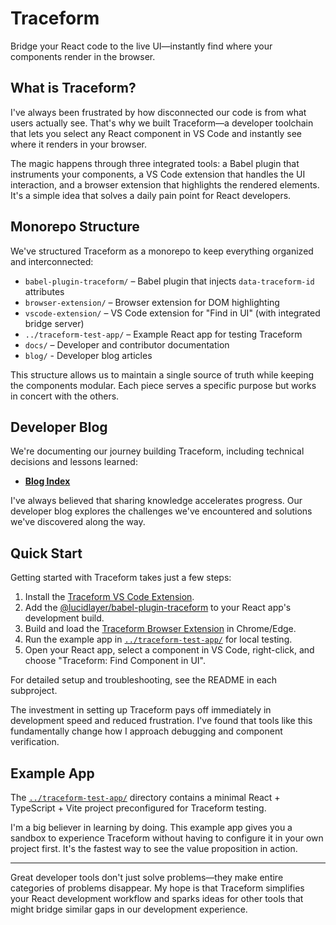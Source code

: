 # Traceform

Bridge your React code to the live UI—instantly find where your components render in the browser.

## What is Traceform?

I've always been frustrated by how disconnected our code is from what users actually see. That's why we built Traceform—a developer toolchain that lets you select any React component in VS Code and instantly see where it renders in your browser. 

The magic happens through three integrated tools: a Babel plugin that instruments your components, a VS Code extension that handles the UI interaction, and a browser extension that highlights the rendered elements. It's a simple idea that solves a daily pain point for React developers.

## Monorepo Structure

We've structured Traceform as a monorepo to keep everything organized and interconnected:

- `babel-plugin-traceform/` – Babel plugin that injects `data-traceform-id` attributes
- `browser-extension/` – Browser extension for DOM highlighting
- `vscode-extension/` – VS Code extension for "Find in UI" (with integrated bridge server)
- `../traceform-test-app/` – Example React app for testing Traceform
- `docs/` – Developer and contributor documentation
- `blog/` - Developer blog articles

This structure allows us to maintain a single source of truth while keeping the components modular. Each piece serves a specific purpose but works in concert with the others.

## Developer Blog

We're documenting our journey building Traceform, including technical decisions and lessons learned:

- [**Blog Index**](./blog/README.md)

I've always believed that sharing knowledge accelerates progress. Our developer blog explores the challenges we've encountered and solutions we've discovered along the way.

## Quick Start

Getting started with Traceform takes just a few steps:

1. Install the [Traceform VS Code Extension](./vscode-extension/README.md).
2. Add the [@lucidlayer/babel-plugin-traceform](./babel-plugin-traceform/README.md) to your React app's development build.
3. Build and load the [Traceform Browser Extension](./browser-extension/README.md) in Chrome/Edge.
4. Run the example app in [`../traceform-test-app/`](../traceform-test-app/README.md) for local testing.
5. Open your React app, select a component in VS Code, right-click, and choose "Traceform: Find Component in UI".

For detailed setup and troubleshooting, see the README in each subproject.

The investment in setting up Traceform pays off immediately in development speed and reduced frustration. I've found that tools like this fundamentally change how I approach debugging and component verification.

## Example App

The [`../traceform-test-app/`](../traceform-test-app/README.md) directory contains a minimal React + TypeScript + Vite project preconfigured for Traceform testing.

I'm a big believer in learning by doing. This example app gives you a sandbox to experience Traceform without having to configure it in your own project first. It's the fastest way to see the value proposition in action.

---

Great developer tools don't just solve problems—they make entire categories of problems disappear. My hope is that Traceform simplifies your React development workflow and sparks ideas for other tools that might bridge similar gaps in our development experience.
